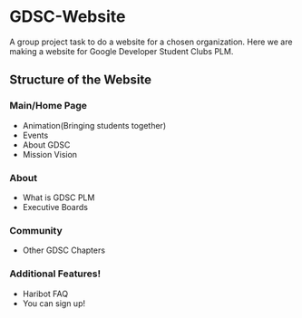 # GDSC-Website
A group project task to do a website for a chosen organization. Here we are making a website for Google Developer Student Clubs PLM.

## Structure of the Website
### Main/Home Page
- Animation(Bringing students together)
- Events
- About GDSC
- Mission Vision

### About
- What is GDSC PLM
- Executive Boards

### Community
- Other GDSC Chapters

### Additional Features!
- Haribot FAQ
- You can sign up!
